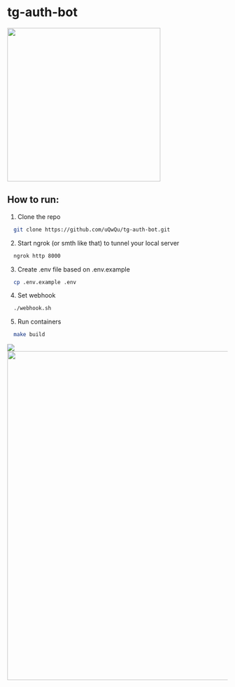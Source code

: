 # tg-auth-bot

<img  src="https://i.ibb.co/6bVLtMx/3.jpg"  width="350"/>

## How to run:


1. Clone the repo

```bash
  git clone https://github.com/uQwQu/tg-auth-bot.git
```

2. Start ngrok (or smth like that) to tunnel your local server

```bash
  ngrok http 8000
```

3. Create .env file based on .env.example

```bash
  cp .env.example .env
```

4. Set webhook

```bash
  ./webhook.sh
```

5. Run containers

```bash
  make build
```
<img src="https://imgbb.io/ib/4wrseQFOstjc1Qy_1737663556.jpg"/>
<img src="https://i.ibb.co/ZNzzhkk/2.png" width=750/>
